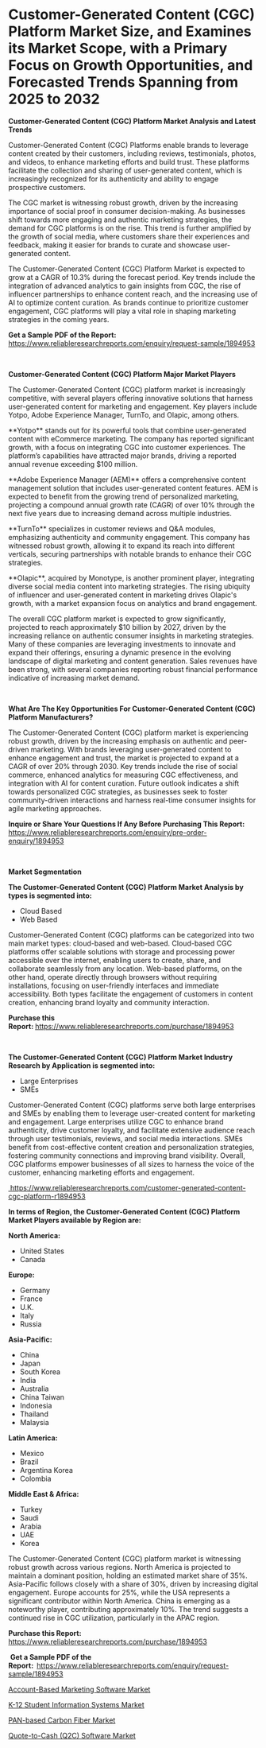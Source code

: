 <p><h1>Customer-Generated Content (CGC) Platform Market Size, and Examines its Market Scope, with a Primary Focus on Growth Opportunities, and Forecasted Trends Spanning from 2025 to 2032</h1></p><p><strong>Customer-Generated Content (CGC) Platform Market Analysis and Latest Trends</strong></p>
<p><p>Customer-Generated Content (CGC) Platforms enable brands to leverage content created by their customers, including reviews, testimonials, photos, and videos, to enhance marketing efforts and build trust. These platforms facilitate the collection and sharing of user-generated content, which is increasingly recognized for its authenticity and ability to engage prospective customers.</p><p>The CGC market is witnessing robust growth, driven by the increasing importance of social proof in consumer decision-making. As businesses shift towards more engaging and authentic marketing strategies, the demand for CGC platforms is on the rise. This trend is further amplified by the growth of social media, where customers share their experiences and feedback, making it easier for brands to curate and showcase user-generated content.</p><p>The Customer-Generated Content (CGC) Platform Market is expected to grow at a CAGR of 10.3% during the forecast period. Key trends include the integration of advanced analytics to gain insights from CGC, the rise of influencer partnerships to enhance content reach, and the increasing use of AI to optimize content curation. As brands continue to prioritize customer engagement, CGC platforms will play a vital role in shaping marketing strategies in the coming years.</p></p>
<p><strong>Get a Sample PDF of the Report:&nbsp;</strong> <a href="https://www.reliableresearchreports.com/enquiry/request-sample/1894953?utm_campaign=37&utm_medium=2&utm_source=Github&utm_content=ia&utm_term=13012025&utm_id=customer-generated-content-cgc-platform">https://www.reliableresearchreports.com/enquiry/request-sample/1894953</a></p>
<p>&nbsp;</p>
<p><strong>Customer-Generated Content (CGC) Platform Major Market Players</strong></p>
<p><p>The Customer-Generated Content (CGC) platform market is increasingly competitive, with several players offering innovative solutions that harness user-generated content for marketing and engagement. Key players include Yotpo, Adobe Experience Manager, TurnTo, and Olapic, among others.</p><p>**Yotpo** stands out for its powerful tools that combine user-generated content with eCommerce marketing. The company has reported significant growth, with a focus on integrating CGC into customer experiences. The platform’s capabilities have attracted major brands, driving a reported annual revenue exceeding $100 million.</p><p>**Adobe Experience Manager (AEM)** offers a comprehensive content management solution that includes user-generated content features. AEM is expected to benefit from the growing trend of personalized marketing, projecting a compound annual growth rate (CAGR) of over 10% through the next five years due to increasing demand across multiple industries.</p><p>**TurnTo** specializes in customer reviews and Q&A modules, emphasizing authenticity and community engagement. This company has witnessed robust growth, allowing it to expand its reach into different verticals, securing partnerships with notable brands to enhance their CGC strategies.</p><p>**Olapic**, acquired by Monotype, is another prominent player, integrating diverse social media content into marketing strategies. The rising ubiquity of influencer and user-generated content in marketing drives Olapic's growth, with a market expansion focus on analytics and brand engagement.</p><p>The overall CGC platform market is expected to grow significantly, projected to reach approximately $10 billion by 2027, driven by the increasing reliance on authentic consumer insights in marketing strategies. Many of these companies are leveraging investments to innovate and expand their offerings, ensuring a dynamic presence in the evolving landscape of digital marketing and content generation. Sales revenues have been strong, with several companies reporting robust financial performance indicative of increasing market demand.</p></p>
<p>&nbsp;</p>
<p><strong>What Are The Key Opportunities For Customer-Generated Content (CGC) Platform Manufacturers?</strong></p>
<p><p>The Customer-Generated Content (CGC) platform market is experiencing robust growth, driven by the increasing emphasis on authentic and peer-driven marketing. With brands leveraging user-generated content to enhance engagement and trust, the market is projected to expand at a CAGR of over 20% through 2030. Key trends include the rise of social commerce, enhanced analytics for measuring CGC effectiveness, and integration with AI for content curation. Future outlook indicates a shift towards personalized CGC strategies, as businesses seek to foster community-driven interactions and harness real-time consumer insights for agile marketing approaches.</p></p>
<p><strong>Inquire or Share Your Questions If Any Before Purchasing This Report:</strong> <a href="https://www.reliableresearchreports.com/enquiry/pre-order-enquiry/1894953?utm_campaign=37&utm_medium=2&utm_source=Github&utm_content=ia&utm_term=13012025&utm_id=customer-generated-content-cgc-platform">https://www.reliableresearchreports.com/enquiry/pre-order-enquiry/1894953</a></p>
<p>&nbsp;</p>
<p><strong>Market Segmentation</strong></p>
<p><strong>The Customer-Generated Content (CGC) Platform Market Analysis by types is segmented into:</strong></p>
<p><ul><li>Cloud Based</li><li>Web Based</li></ul></p>
<p><p>Customer-Generated Content (CGC) platforms can be categorized into two main market types: cloud-based and web-based. Cloud-based CGC platforms offer scalable solutions with storage and processing power accessible over the internet, enabling users to create, share, and collaborate seamlessly from any location. Web-based platforms, on the other hand, operate directly through browsers without requiring installations, focusing on user-friendly interfaces and immediate accessibility. Both types facilitate the engagement of customers in content creation, enhancing brand loyalty and community interaction.</p></p>
<p><strong>Purchase this Report:&nbsp;</strong><a href="https://www.reliableresearchreports.com/purchase/1894953?utm_campaign=37&utm_medium=2&utm_source=Github&utm_content=ia&utm_term=13012025&utm_id=customer-generated-content-cgc-platform">https://www.reliableresearchreports.com/purchase/1894953</a></p>
<p>&nbsp;</p>
<p><strong>The Customer-Generated Content (CGC) Platform Market Industry Research by Application is segmented into:</strong></p>
<p><ul><li>Large Enterprises</li><li>SMEs</li></ul></p>
<p><p>Customer-Generated Content (CGC) platforms serve both large enterprises and SMEs by enabling them to leverage user-created content for marketing and engagement. Large enterprises utilize CGC to enhance brand authenticity, drive customer loyalty, and facilitate extensive audience reach through user testimonials, reviews, and social media interactions. SMEs benefit from cost-effective content creation and personalization strategies, fostering community connections and improving brand visibility. Overall, CGC platforms empower businesses of all sizes to harness the voice of the customer, enhancing marketing efforts and engagement.</p></p>
<p><a href="https://www.reliableresearchreports.com/customer-generated-content-cgc-platform-r1894953?utm_campaign=37&utm_medium=2&utm_source=Github&utm_content=ia&utm_term=13012025&utm_id=customer-generated-content-cgc-platform">&nbsp;https://www.reliableresearchreports.com/customer-generated-content-cgc-platform-r1894953</a></p>
<p><strong>In terms of Region, the Customer-Generated Content (CGC) Platform Market Players available by Region are:</strong></p>
<p>
    <p> <strong> North America: </strong>
        <ul>
            <li>United States</li>
            <li>Canada</li>
        </ul>
        </p> 
    <p> <strong> Europe: </strong>
        <ul>
            <li>Germany</li>
            <li>France</li>
            <li>U.K.</li>
            <li>Italy</li>
            <li>Russia</li>
        </ul>
        </p> 
    <p> <strong> Asia-Pacific: </strong>
        <ul>
            <li>China</li>
            <li>Japan</li>
            <li>South Korea</li>
            <li>India</li>
            <li>Australia</li>
            <li>China Taiwan</li>
            <li>Indonesia</li>
            <li>Thailand</li>
            <li>Malaysia</li>
        </ul>
        </p> 
    <p> <strong> Latin America: </strong>
        <ul>
            <li>Mexico</li>
            <li>Brazil</li>
            <li>Argentina Korea</li>
            <li>Colombia</li>
        </ul>
        </p> 
    <p> <strong> Middle East & Africa: </strong>
        <ul>
            <li>Turkey</li>
            <li>Saudi</li>
            <li>Arabia</li>
            <li>UAE</li>
            <li>Korea</li>
        </ul>
    </p>
    </p>
<p><p>The Customer-Generated Content (CGC) platform market is witnessing robust growth across various regions. North America is projected to maintain a dominant position, holding an estimated market share of 35%. Asia-Pacific follows closely with a share of 30%, driven by increasing digital engagement. Europe accounts for 25%, while the USA represents a significant contributor within North America. China is emerging as a noteworthy player, contributing approximately 10%. The trend suggests a continued rise in CGC utilization, particularly in the APAC region.</p></p>
<p><strong>Purchase this Report: </strong><a href="https://www.reliableresearchreports.com/purchase/1894953?utm_campaign=37&utm_medium=2&utm_source=Github&utm_content=ia&utm_term=13012025&utm_id=customer-generated-content-cgc-platform">https://www.reliableresearchreports.com/purchase/1894953</a></p>
<p>&nbsp;<strong>Get a Sample PDF of the Report:&nbsp;&nbsp;</strong><a href="https://www.reliableresearchreports.com/enquiry/request-sample/1894953?utm_campaign=37&utm_medium=2&utm_source=Github&utm_content=ia&utm_term=13012025&utm_id=customer-generated-content-cgc-platform">https://www.reliableresearchreports.com/enquiry/request-sample/1894953</a></p>
<p><strong></strong></p>
<p><p><a href="https://github.com/DianaWilson796/Market-Research-Report-List-1/blob/main/account-based-marketing-software-market.md?utm_campaign=37&utm_medium=2&utm_source=Github&utm_content=ia&utm_term=13012025&utm_id=customer-generated-content-cgc-platform">Account-Based Marketing Software Market</a></p><p><a href="https://github.com/joannesouthgate/Market-Research-Report-List-5/blob/main/k-12-student-information-systems-market.md?utm_campaign=37&utm_medium=2&utm_source=Github&utm_content=ia&utm_term=13012025&utm_id=customer-generated-content-cgc-platform">K-12 Student Information Systems Market</a></p><p><a href="https://github.com/maclarensidney/Market-Research-Report-List-1/blob/main/pan-based-carbon-fiber-market.md?utm_campaign=37&utm_medium=2&utm_source=Github&utm_content=ia&utm_term=13012025&utm_id=customer-generated-content-cgc-platform">PAN-based Carbon Fiber Market</a></p><p><a href="https://github.com/sofayahoo2023/Market-Research-Report-List-6/blob/main/quote-to-cash-q2c-software-market.md?utm_campaign=37&utm_medium=2&utm_source=Github&utm_content=ia&utm_term=13012025&utm_id=customer-generated-content-cgc-platform">Quote-to-Cash (Q2C) Software Market</a></p></p>